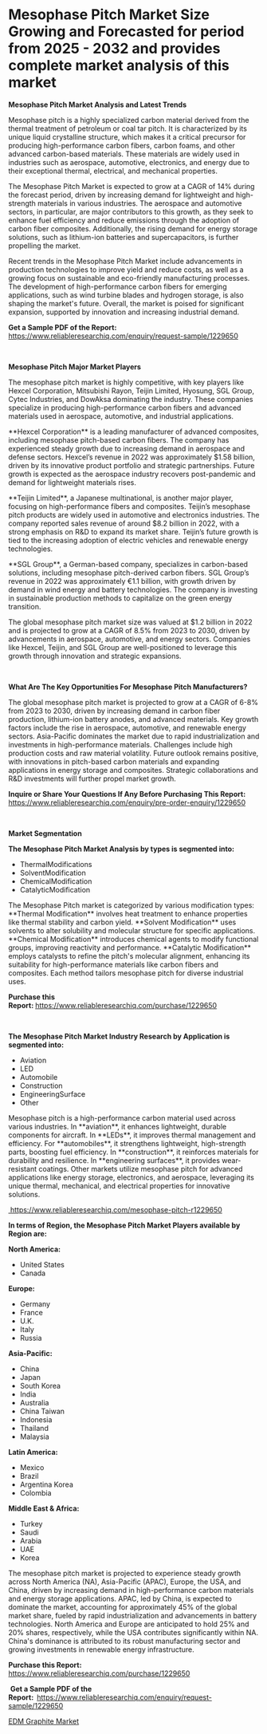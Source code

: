 <p><h1>Mesophase Pitch Market Size Growing and Forecasted for period from 2025 - 2032 and provides complete market analysis of this market</h1></p><p><strong>Mesophase Pitch Market Analysis and Latest Trends</strong></p>
<p><p>Mesophase pitch is a highly specialized carbon material derived from the thermal treatment of petroleum or coal tar pitch. It is characterized by its unique liquid crystalline structure, which makes it a critical precursor for producing high-performance carbon fibers, carbon foams, and other advanced carbon-based materials. These materials are widely used in industries such as aerospace, automotive, electronics, and energy due to their exceptional thermal, electrical, and mechanical properties.</p><p>The Mesophase Pitch Market is expected to grow at a CAGR of 14% during the forecast period, driven by increasing demand for lightweight and high-strength materials in various industries. The aerospace and automotive sectors, in particular, are major contributors to this growth, as they seek to enhance fuel efficiency and reduce emissions through the adoption of carbon fiber composites. Additionally, the rising demand for energy storage solutions, such as lithium-ion batteries and supercapacitors, is further propelling the market.</p><p>Recent trends in the Mesophase Pitch Market include advancements in production technologies to improve yield and reduce costs, as well as a growing focus on sustainable and eco-friendly manufacturing processes. The development of high-performance carbon fibers for emerging applications, such as wind turbine blades and hydrogen storage, is also shaping the market's future. Overall, the market is poised for significant expansion, supported by innovation and increasing industrial demand.</p></p>
<p><strong>Get a Sample PDF of the Report:&nbsp;</strong> <a href="https://www.reliableresearchiq.com/enquiry/request-sample/1229650?utm_campaign=1087&utm_medium=2&utm_source=Github&utm_content=ia&utm_term=25012025&utm_id=mesophase-pitch">https://www.reliableresearchiq.com/enquiry/request-sample/1229650</a></p>
<p>&nbsp;</p>
<p><strong>Mesophase Pitch Major Market Players</strong></p>
<p><p>The mesophase pitch market is highly competitive, with key players like Hexcel Corporation, Mitsubishi Rayon, Teijin Limited, Hyosung, SGL Group, Cytec Industries, and DowAksa dominating the industry. These companies specialize in producing high-performance carbon fibers and advanced materials used in aerospace, automotive, and industrial applications.</p><p>**Hexcel Corporation** is a leading manufacturer of advanced composites, including mesophase pitch-based carbon fibers. The company has experienced steady growth due to increasing demand in aerospace and defense sectors. Hexcel’s revenue in 2022 was approximately $1.58 billion, driven by its innovative product portfolio and strategic partnerships. Future growth is expected as the aerospace industry recovers post-pandemic and demand for lightweight materials rises.</p><p>**Teijin Limited**, a Japanese multinational, is another major player, focusing on high-performance fibers and composites. Teijin’s mesophase pitch products are widely used in automotive and electronics industries. The company reported sales revenue of around $8.2 billion in 2022, with a strong emphasis on R&D to expand its market share. Teijin’s future growth is tied to the increasing adoption of electric vehicles and renewable energy technologies.</p><p>**SGL Group**, a German-based company, specializes in carbon-based solutions, including mesophase pitch-derived carbon fibers. SGL Group’s revenue in 2022 was approximately €1.1 billion, with growth driven by demand in wind energy and battery technologies. The company is investing in sustainable production methods to capitalize on the green energy transition.</p><p>The global mesophase pitch market size was valued at $1.2 billion in 2022 and is projected to grow at a CAGR of 8.5% from 2023 to 2030, driven by advancements in aerospace, automotive, and energy sectors. Companies like Hexcel, Teijin, and SGL Group are well-positioned to leverage this growth through innovation and strategic expansions.</p></p>
<p>&nbsp;</p>
<p><strong>What Are The Key Opportunities For Mesophase Pitch Manufacturers?</strong></p>
<p><p>The global mesophase pitch market is projected to grow at a CAGR of 6-8% from 2023 to 2030, driven by increasing demand in carbon fiber production, lithium-ion battery anodes, and advanced materials. Key growth factors include the rise in aerospace, automotive, and renewable energy sectors. Asia-Pacific dominates the market due to rapid industrialization and investments in high-performance materials. Challenges include high production costs and raw material volatility. Future outlook remains positive, with innovations in pitch-based carbon materials and expanding applications in energy storage and composites. Strategic collaborations and R&D investments will further propel market growth.</p></p>
<p><strong>Inquire or Share Your Questions If Any Before Purchasing This Report:</strong> <a href="https://www.reliableresearchiq.com/enquiry/pre-order-enquiry/1229650?utm_campaign=1087&utm_medium=2&utm_source=Github&utm_content=ia&utm_term=25012025&utm_id=mesophase-pitch">https://www.reliableresearchiq.com/enquiry/pre-order-enquiry/1229650</a></p>
<p>&nbsp;</p>
<p><strong>Market Segmentation</strong></p>
<p><strong>The Mesophase Pitch Market Analysis by types is segmented into:</strong></p>
<p><ul><li>ThermalModifications</li><li>SolventModification</li><li>ChemicalModification</li><li>CatalyticModification</li></ul></p>
<p><p>The Mesophase Pitch market is categorized by various modification types: **Thermal Modification** involves heat treatment to enhance properties like thermal stability and carbon yield. **Solvent Modification** uses solvents to alter solubility and molecular structure for specific applications. **Chemical Modification** introduces chemical agents to modify functional groups, improving reactivity and performance. **Catalytic Modification** employs catalysts to refine the pitch's molecular alignment, enhancing its suitability for high-performance materials like carbon fibers and composites. Each method tailors mesophase pitch for diverse industrial uses.</p></p>
<p><strong>Purchase this Report:&nbsp;</strong><a href="https://www.reliableresearchiq.com/purchase/1229650?utm_campaign=1087&utm_medium=2&utm_source=Github&utm_content=ia&utm_term=25012025&utm_id=mesophase-pitch">https://www.reliableresearchiq.com/purchase/1229650</a></p>
<p>&nbsp;</p>
<p><strong>The Mesophase Pitch Market Industry Research by Application is segmented into:</strong></p>
<p><ul><li>Aviation</li><li>LED</li><li>Automobile</li><li>Construction</li><li>EngineeringSurface</li><li>Other</li></ul></p>
<p><p>Mesophase pitch is a high-performance carbon material used across various industries. In **aviation**, it enhances lightweight, durable components for aircraft. In **LEDs**, it improves thermal management and efficiency. For **automobiles**, it strengthens lightweight, high-strength parts, boosting fuel efficiency. In **construction**, it reinforces materials for durability and resilience. In **engineering surfaces**, it provides wear-resistant coatings. Other markets utilize mesophase pitch for advanced applications like energy storage, electronics, and aerospace, leveraging its unique thermal, mechanical, and electrical properties for innovative solutions.</p></p>
<p><a href="https://www.reliableresearchiq.com/mesophase-pitch-r1229650?utm_campaign=1087&utm_medium=2&utm_source=Github&utm_content=ia&utm_term=25012025&utm_id=mesophase-pitch">&nbsp;https://www.reliableresearchiq.com/mesophase-pitch-r1229650</a></p>
<p><strong>In terms of Region, the Mesophase Pitch Market Players available by Region are:</strong></p>
<p>
    <p> <strong> North America: </strong>
        <ul>
            <li>United States</li>
            <li>Canada</li>
        </ul>
        </p> 
    <p> <strong> Europe: </strong>
        <ul>
            <li>Germany</li>
            <li>France</li>
            <li>U.K.</li>
            <li>Italy</li>
            <li>Russia</li>
        </ul>
        </p> 
    <p> <strong> Asia-Pacific: </strong>
        <ul>
            <li>China</li>
            <li>Japan</li>
            <li>South Korea</li>
            <li>India</li>
            <li>Australia</li>
            <li>China Taiwan</li>
            <li>Indonesia</li>
            <li>Thailand</li>
            <li>Malaysia</li>
        </ul>
        </p> 
    <p> <strong> Latin America: </strong>
        <ul>
            <li>Mexico</li>
            <li>Brazil</li>
            <li>Argentina Korea</li>
            <li>Colombia</li>
        </ul>
        </p> 
    <p> <strong> Middle East & Africa: </strong>
        <ul>
            <li>Turkey</li>
            <li>Saudi</li>
            <li>Arabia</li>
            <li>UAE</li>
            <li>Korea</li>
        </ul>
    </p>
    </p>
<p><p>The mesophase pitch market is projected to experience steady growth across North America (NA), Asia-Pacific (APAC), Europe, the USA, and China, driven by increasing demand in high-performance carbon materials and energy storage applications. APAC, led by China, is expected to dominate the market, accounting for approximately 45% of the global market share, fueled by rapid industrialization and advancements in battery technologies. North America and Europe are anticipated to hold 25% and 20% shares, respectively, while the USA contributes significantly within NA. China's dominance is attributed to its robust manufacturing sector and growing investments in renewable energy infrastructure.</p></p>
<p><strong>Purchase this Report: </strong><a href="https://www.reliableresearchiq.com/purchase/1229650?utm_campaign=1087&utm_medium=2&utm_source=Github&utm_content=ia&utm_term=25012025&utm_id=mesophase-pitch">https://www.reliableresearchiq.com/purchase/1229650</a></p>
<p>&nbsp;<strong>Get a Sample PDF of the Report:&nbsp;&nbsp;</strong><a href="https://www.reliableresearchiq.com/enquiry/request-sample/1229650?utm_campaign=1087&utm_medium=2&utm_source=Github&utm_content=ia&utm_term=25012025&utm_id=mesophase-pitch">https://www.reliableresearchiq.com/enquiry/request-sample/1229650</a></p>
<p><strong></strong></p>
<p><p><a href="https://github.com/buqjavesora/Market-Research-Report-List-1/blob/main/edm-graphite-market.md?utm_campaign=1087&utm_medium=2&utm_source=Github&utm_content=ia&utm_term=25012025&utm_id=mesophase-pitch">EDM Graphite Market</a></p></p>
